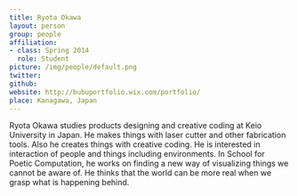 ```yaml
---
title: Ryota Okawa
layout: person
group: people
affiliation:
- class: Spring 2014
  role: Student
picture: /img/people/default.png
twitter:
github:
website: http://bubuportfolio.wix.com/portfolio/
place: Kanagawa, Japan
---
```

Ryota Okawa studies products designing and creative coding at Keio University in Japan. He makes things with laser cutter and other fabrication tools. Also he creates things with creative coding. He is interested in interaction of people and things including environments. In School for Poetic Computation, he works on finding a new way of visualizing things we cannot be aware of. He thinks that the world can be more real when we grasp what is happening behind.
